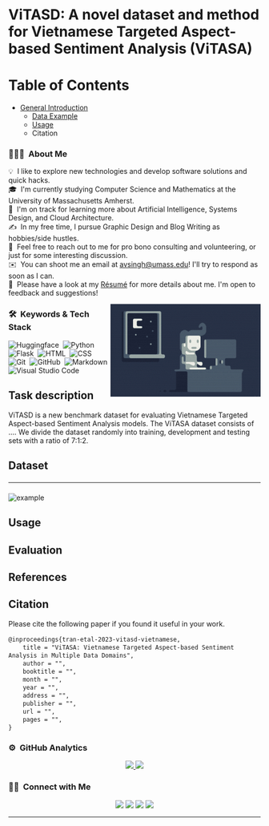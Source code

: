 # ViTASD: A novel dataset and method for Vietnamese Targeted Aspect-based Sentiment Analysis (ViTASA)

Table of Contents
=================

  * [General Introduction](#General)
    * [Data Example](#openstack)
    * [Usage](#Usage)
    * Citation

### 👨🏻‍💻 &nbsp;About Me

💡 &nbsp;I like to explore new technologies and develop software solutions and quick hacks.\
🎓 &nbsp;I'm currently studying Computer Science and Mathematics at the University of Massachusetts Amherst.\
🌱 &nbsp;I'm on track for learning more about Artificial Intelligence, Systems Design, and Cloud Architecture.\
✍️ &nbsp;In my free time, I pursue Graphic Design and Blog Writing as hobbies/side hustles.\
💬 &nbsp;Feel free to reach out to me for pro bono consulting and volunteering, or just for some interesting discussion.\
✉️ &nbsp;You can shoot me an email at avsingh@umass.edu! I'll try to respond as soon as I can.\
📄 &nbsp;Please have a look at my [Résumé](https://www.adityavsingh.com/resume.html) for more details about me. I'm open to feedback and suggestions!

<img alt="Night Coding" src="https://raw.githubusercontent.com/AVS1508/AVS1508/master/assets/Night-Coding.gif" align="right"/>

### 🛠 &nbsp;Keywords & Tech Stack

![Huggingface](https://img.shields.io/badge/-Python-05122A?style=flat&logo=huggingface)&nbsp;
![Python](https://img.shields.io/badge/-Python-05122A?style=flat&logo=python)&nbsp;
![Flask](https://img.shields.io/badge/-Flask-05122A?style=flat&logo=flask)&nbsp;
![HTML](https://img.shields.io/badge/-HTML-05122A?style=flat&logo=HTML5)&nbsp;
![CSS](https://img.shields.io/badge/-CSS-05122A?style=flat&logo=CSS3&logoColor=1572B6)&nbsp;
![Git](https://img.shields.io/badge/-Git-05122A?style=flat&logo=git)&nbsp;
![GitHub](https://img.shields.io/badge/-GitHub-05122A?style=flat&logo=github)&nbsp;
![Markdown](https://img.shields.io/badge/-Markdown-05122A?style=flat&logo=markdown)\
![Visual Studio Code](https://img.shields.io/badge/-Visual%20Studio%20Code-05122A?style=flat&logo=visual-studio-code&logoColor=007ACC)&nbsp;

## Task description <a name="General"/>
ViTASD is a new benchmark dataset for evaluating Vietnamese Targeted Aspect-based Sentiment Analysis models. The ViTASA dataset consists of .... We divide the dataset randomly into training, development and testing sets with a ratio of 7:1:2.

## Dataset <hr/>
![example](https://user-images.githubusercontent.com/62872625/205845803-972a5f17-f558-43cb-bfb6-5df5a7279c0b.png)

## Usage <a name="Usage"/>

## Evaluation

## References 

## Citation
Please cite the following paper if you found it useful in your work.
```
@inproceedings{tran-etal-2023-vitasd-vietnamese,
    title = "ViTASA: Vietnamese Targeted Aspect-based Sentiment Analysis in Multiple Data Domains",
    author = "",
    booktitle = "",
    month = "",
    year = "",
    address = "",
    publisher = "",
    url = "",
    pages = "",
}
```

### ⚙️ &nbsp;GitHub Analytics

<p align="center">
<a href="https://github.com/AVS1508">
  <img height="180em" src="https://github-readme-stats-eight-theta.vercel.app/api?username=kh4nh12&show_icons=true&theme=algolia&include_all_commits=true&count_private=true"/>
  <img height="180em" src="https://github-readme-stats-eight-theta.vercel.app/api/top-langs/?username=kh4nh12&layout=compact&langs_count=8&theme=algolia"/>
</a>
</p>

### 🤝🏻 &nbsp;Connect with Me

<p align="center">
<a href="https://www.adityavsingh.com"><img src="https://img.shields.io/badge/-khanhtq.com-3423A6?style=flat&logo=Google-Chrome&logoColor=white"/></a>
<a href="https://www.linkedin.com/in/kh4nh12/"><img src="https://img.shields.io/badge/-Khanh%20Quoc%20Tran-0077B5?style=flat&logo=Linkedin&logoColor=white"/></a>
<a href="mailto:khanhtq@uit.edu.vn"><img src="https://img.shields.io/badge/-khanhtq@uit.edu.vn-D14836?style=flat&logo=Gmail&logoColor=white"/></a>
<a href="https://www.facebook.com/khanhos0412/"><img src="https://img.shields.io/badge/-Khanh Quoc Tran-1877F2?style=flat&logo=Facebook&logoColor=white"/></a>
<!-- <a href="https://www.pinterest.ca/AVS1508"><img src="https://img.shields.io/badge/-@AVS1508-BD081C?style=flat&logo=Pinterest&logoColor=white"/></a> -->
<!-- <a href="https://www.behance.net/AVS1508"><img src="https://img.shields.io/badge/-@AVS1508-1769FF?style=flat&logo=Behance&logoColor=white"/></a> -->
</p>

-----
